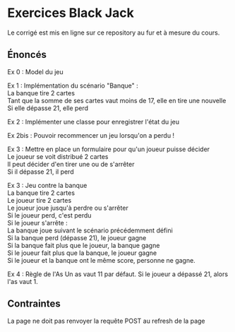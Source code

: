Exercices Black Jack
==============

Le corrigé est mis en ligne sur ce repository au fur et à mesure du cours.

Énoncés
-------

Ex 0 : Model du jeu

Ex 1 : Implémentation du scénario "Banque" :  
La banque tire 2 cartes  
Tant que la somme de ses cartes vaut moins de 17, elle en tire une nouvelle  
Si elle dépasse 21, elle perd

Ex 2 : Implémenter une classe pour enregistrer l'état du jeu

Ex 2bis : Pouvoir recommencer un jeu lorsqu'on a perdu !

Ex 3 : Mettre en place un formulaire pour qu'un joueur puisse décider  
Le joueur se voit distribué 2 cartes  
Il peut décider d'en tirer une ou de s'arrêter  
Si il dépasse 21, il perd

Ex 3 : Jeu contre la banque  
La banque tire 2 cartes  
Le joueur tire 2 cartes  
Le joueur joue jusqu'à perdre ou s'arrêter  
Si le joueur perd, c'est perdu  
Si le joueur s'arrête :  
La banque joue suivant le scénario précédemment défini  
Si la banque perd (dépasse 21), le joueur gagne  
Si la banque fait plus que le joueur, la banque gagne  
Si le joueur fait plus que la banque, le joueur gagne  
Si le joueur et la banque ont le même score, personne ne gagne.

Ex 4 : Règle de l'As
Un as vaut 11 par défaut. Si le joueur a dépassé 21, alors l'as vaut 1.

Contraintes
-----------
La page ne doit pas renvoyer la requête POST au refresh de la page